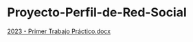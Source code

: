 # Proyecto-Perfil-de-Red-Social

[2023 - Primer Trabajo Práctico.docx](https://github.com/leandrofiore3/Proyecto-Perfil-de-Red-Social/files/11362128/2023.-.Primer.Trabajo.Practico.docx)

